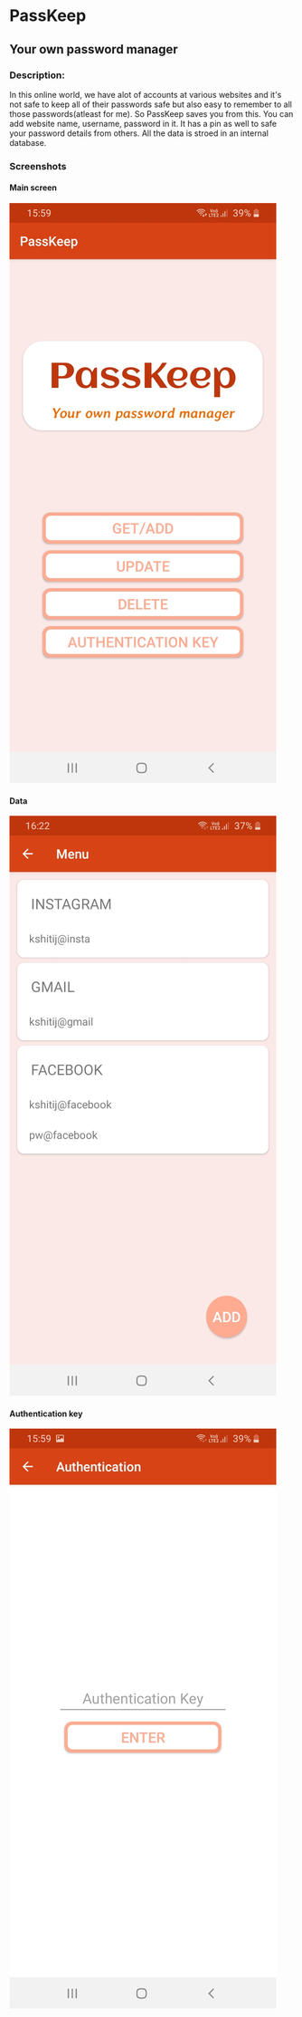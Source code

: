 # PassKeep
## Your own password manager

### Description:
In this online world, we have alot of accounts at various websites and it's not safe to keep all of their passwords safe but also easy to remember to all those passwords(atleast for me).
So PassKeep saves you from this. You can add website name, username, password in it. It has a pin as well to safe your password details from others. All the data is stroed in an internal database. 

### Screenshots
#### Main screen
![](Screenshot_20200926-155928_PassKeep.jpg)
#### Data
![](Screenshot_20200926-162239_PassKeep.jpg)
#### Authentication key
![](Screenshot_20200926-155935_PassKeep.jpg)


